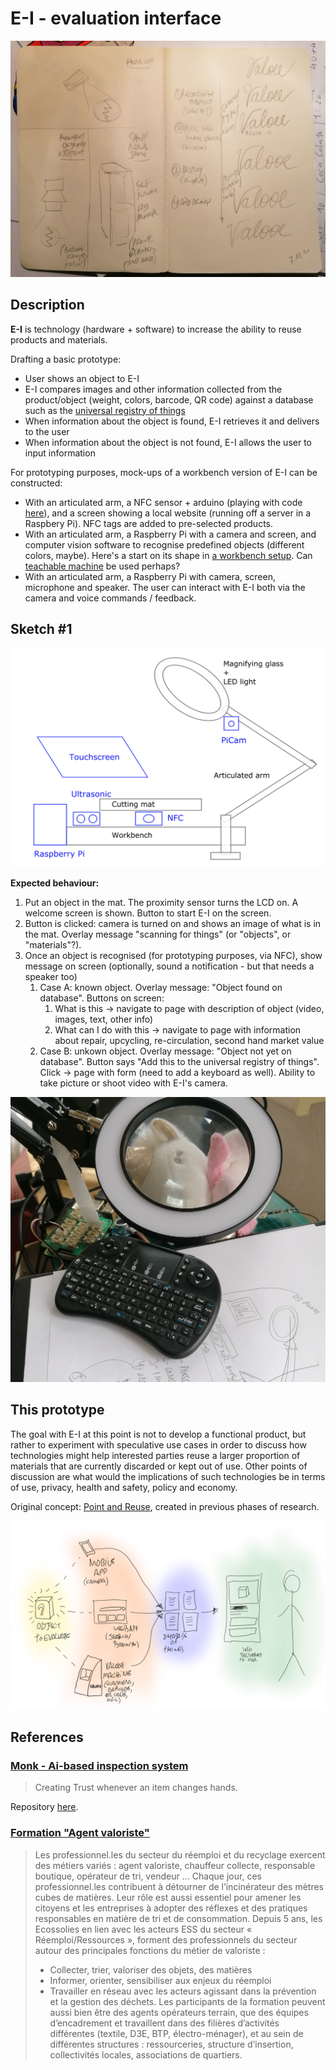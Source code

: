 # E-I - evaluation interface

![](header.jpg)

## Description

**E-I** is technology (hardware + software) to increase the ability to reuse products and materials. 

Drafting a basic prototype:

- User shows an object to E-I
- E-I compares images and other information collected from the product/object (weight, colors, barcode, QR code) against a database such as the [universal registry of things](../universal-registry/README.md)
- When information about the object is found, E-I retrieves it and delivers to the user
- When information about the object is not found, E-I allows the user to input information

For prototyping purposes, mock-ups of a workbench version of E-I can be constructed:

- With an articulated arm, a NFC sensor + arduino (playing with code [here](NFC)), and a screen showing a local website (running off a server in a Raspbery Pi). NFC tags are added to pre-selected products.
- With an articulated arm, a Raspberry Pi with a camera and screen, and computer vision software to recognise predefined objects (different colors, maybe). Here's a start on its shape in [a workbench setup](https://www.youtube.com/watch?v=VU87-ANYerk). Can [teachable machine](https://teachablemachine.withgoogle.com/) be used perhaps?
- With an articulated arm, a Raspberry Pi with camera, screen, microphone and speaker. The user can interact with E-I both via the camera and voice commands / feedback.

## Sketch #1

![E-I Workbench number 1](20210423_E-I_workbench.png)

**Expected behaviour:**

1. Put an object in the mat. The proximity sensor turns the LCD on. A welcome screen is shown. Button to start E-I on the screen.
2. Button is clicked: camera is turned on and shows an image of what is in the mat. Overlay message "scanning for things" (or "objects", or "materials"?). 
3. Once an object is recognised (for prototyping purposes, via NFC), show message on screen (optionally, sound a notification - but that needs a speaker too)
	1.  Case A: known object. Overlay message: "Object found on database". Buttons on screen: 
		1.  What is this -> navigate to page with description of object (video, images, text, other info)
		2.  What can I do with this -> navigate to page with information about repair, upcycling, re-circulation, second hand market value
	2.  Case B: unkown object. Overlay message: "Object not yet on database". Button says "Add this to the universal registry of things". Click -> page with form (need to add a keyboard as well). Ability to take picture or shoot video with E-I's camera.

![Unicorn](20210423_unicorn.jpg)

## This prototype

The goal with E-I at this point is not to develop a functional product, but rather to experiment with speculative use cases in order to discuss how  technologies might help interested parties reuse a larger proportion of materials that are currently discarded or kept out of use.  Other points of discussion are what would the implications of such technologies be in terms of use, privacy, health and safety, policy and economy.

Original concept:  [Point and Reuse](https://is.efeefe.me/concepts/point-reuse), created in previous phases of research.

![](valooe.png)

## References

### [Monk - Ai-based inspection system](https://monkvision.ai/#how-it-works)

> Creating Trust whenever an item changes hands.

Repository [here](https://github.com/Tessellate-Imaging/monk_v1).

### [Formation "Agent valoriste"](https://ecossolies.fr/Formation-Agent-valoriste)

> Les professionnel.les du secteur du réemploi et du recyclage exercent des métiers variés : agent valoriste, chauffeur collecte, responsable boutique, opérateur de tri, vendeur … Chaque jour, ces professionnel.les contribuent à détourner de l’incinérateur des mètres cubes de matières. Leur rôle est aussi essentiel pour amener les citoyens et les entreprises à adopter des réflexes et des pratiques responsables en matière de tri et de consommation.
> Depuis 5 ans, les Ecossolies en lien avec les acteurs ESS du secteur « Réemploi/Ressources », forment des professionnels du secteur autour des principales fonctions du métier de valoriste :
>  - Collecter, trier, valoriser des objets, des matières
>  - Informer, orienter, sensibiliser aux enjeux du réemploi
>  - Travailler en réseau avec les acteurs agissant dans la prévention et la gestion des déchets.
> Les participants de la formation peuvent aussi bien être des agents opérateurs terrain, que des équipes d’encadrement et travaillent dans des filières d’activités différentes (textile, D3E, BTP, électro-ménager), et au sein de différentes structures : ressourceries, structure d’insertion, collectivités locales, associations de quartiers.
